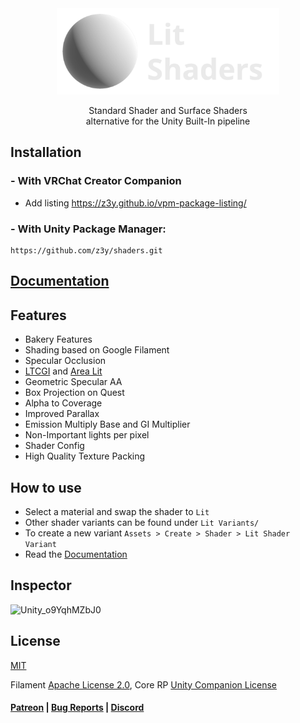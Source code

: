 <div align="center">
  <a href="https://z3y.github.io/shaders/">
    <img alt="" height="138" src="./Docs~/public/logo.png">
  </a>
  <p>Standard Shader and Surface Shaders<br>
  alternative for the Unity Built-In pipeline</p>
</div>

## Installation

### - With VRChat Creator Companion

- Add listing https://z3y.github.io/vpm-package-listing/

### - With Unity Package Manager:

```
https://github.com/z3y/shaders.git
```

## [Documentation](https://z3y.github.io/shaders/)

## Features

- Bakery Features
- Shading based on Google Filament
- Specular Occlusion
- [LTCGI](https://github.com/PiMaker/ltcgi) and [Area Lit](https://booth.pm/en/items/3661829)
- Geometric Specular AA
- Box Projection on Quest
- Alpha to Coverage
- Improved Parallax
- Emission Multiply Base and GI Multiplier
- Non-Important lights per pixel
- Shader Config
- High Quality Texture Packing

## How to use

- Select a material and swap the shader to `Lit`
- Other shader variants can be found under `Lit Variants/`
- To create a new variant `Assets > Create > Shader > Lit Shader Variant`
- Read the [Documentation](https://z3y.github.io/shaders/)

## Inspector

![Unity_o9YqhMZbJ0](https://github.com/z3y/shaders/assets/33181641/314dbd18-f4ab-4646-9956-97c27f2d052d)

## License

[MIT](/LICENSE.md)

Filament [Apache License 2.0](/ShaderLibrary/FilamentLicense.md),
Core RP [Unity Companion License](/ShaderLibrary/CoreRP/LICENSE.md)

#### [Patreon](https://www.patreon.com/z3y) | [Bug Reports](https://github.com/z3y/shaders/issues) | [Discord](https://discord.gg/bw46tKgRFT)
